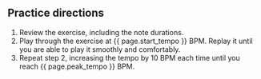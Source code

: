 ## Practice directions

1. Review the exercise, including the note durations.
2. Play through the exercise at {{ page.start_tempo }} BPM. Replay it until you are able to play it smoothly and comfortably.
3. Repeat step 2, increasing the tempo by 10 BPM each time until you reach {{ page.peak_tempo }} BPM.